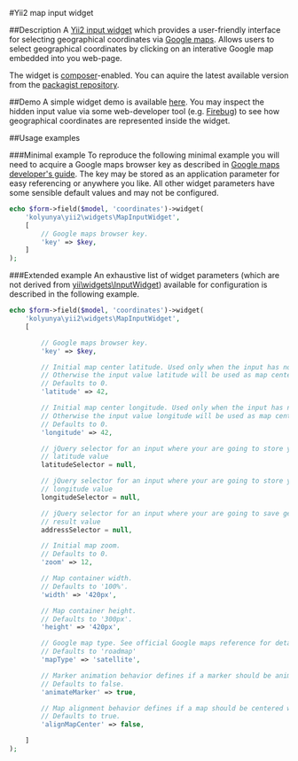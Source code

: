 #Yii2 map input widget

##Description
A [Yii2 input widget](http://www.yiiframework.com/doc-2.0/yii-widgets-inputwidget.html) which provides a user-friendly interface for selecting geographical coordinates via [Google maps](https://www.google.com/maps/preview). Allows users to select geographical coordinates by clicking on an interative Google map embedded into you web-page.

The widget is [composer](https://getcomposer.org/)-enabled. You can aquire the latest available version from the [packagist repository](https://packagist.org/packages/kolyunya/yii2-map-input-widget).

##Demo
A simple widget demo is available [here](http://kolyunya.github.io/yii2-map-input-widget/). You may inspect the hidden input value via some web-developer tool (e.g. [Firebug](https://addons.mozilla.org/ru/firefox/addon/firebug/)) to see how geographical coordinates are represented inside the widget.

##Usage examples

###Minimal example
To reproduce the following minimal example you will need to acquire a Google maps browser key as described in [Google maps developer's guide](https://developers.google.com/maps/documentation/javascript/tutorial#api_key). The key may be stored as an application parameter for easy referencing or anywhere you like. All other widget parameters have some sensible default values and may not be configured.
~~~php
echo $form->field($model, 'coordinates')->widget(
    'kolyunya\yii2\widgets\MapInputWidget',
    [
        // Google maps browser key.
        'key' => $key,
    ]
);
~~~

###Extended example
An exhaustive list of widget parameters (which are not derived from [yii\widgets\InputWidget](http://www.yiiframework.com/doc-2.0/yii-widgets-inputwidget.html)) available for configuration is described in the following example.
~~~php
echo $form->field($model, 'coordinates')->widget(
    'kolyunya\yii2\widgets\MapInputWidget',
    [

        // Google maps browser key.
        'key' => $key,

        // Initial map center latitude. Used only when the input has no value.
        // Otherwise the input value latitude will be used as map center.
        // Defaults to 0.
        'latitude' => 42,

        // Initial map center longitude. Used only when the input has no value.
        // Otherwise the input value longitude will be used as map center.
        // Defaults to 0.
        'longitude' => 42,

        // jQuery selector for an input where your are going to store your
        // latitude value
        latitudeSelector = null,

        // jQuery selector for an input where your are going to store your
        // longitude value
        longitudeSelector = null,

        // jQuery selector for an input where your are going to save geocoding
        // result value
        addressSelector = null,

        // Initial map zoom.
        // Defaults to 0.
        'zoom' => 12,

        // Map container width.
        // Defaults to '100%'.
        'width' => '420px',

        // Map container height.
        // Defaults to '300px'.
        'height' => '420px',

        // Google map type. See official Google maps reference for details.
        // Defaults to 'roadmap'
        'mapType' => 'satellite',

        // Marker animation behavior defines if a marker should be animated on position change.
        // Defaults to false.
        'animateMarker' => true,

        // Map alignment behavior defines if a map should be centered when a marker is repositioned.
        // Defaults to true.
        'alignMapCenter' => false,

    ]
);
~~~
